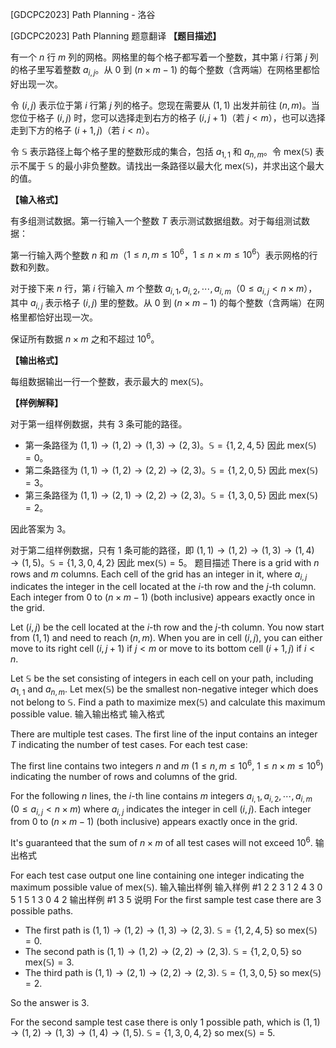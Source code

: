 



[GDCPC2023] Path Planning - 洛谷














[GDCPC2023] Path Planning
题意翻译
**【题目描述】**

有一个 $n$ 行 $m$ 列的网格。网格里的每个格子都写着一个整数，其中第 $i$ 行第 $j$ 列的格子里写着整数 $a_{i, j}$。从 $0$ 到 $(n \times m - 1)$ 的每个整数（含两端）在网格里都恰好出现一次。

令 $(i, j)$ 表示位于第 $i$ 行第 $j$ 列的格子。您现在需要从 $(1, 1)$ 出发并前往 $(n, m)$。当您位于格子 $(i, j)$ 时，您可以选择走到右方的格子 $(i, j + 1)$（若 $j < m$），也可以选择走到下方的格子 $(i + 1, j)$（若 $i < n$）。

令 $\mathbb{S}$ 表示路径上每个格子里的整数形成的集合，包括 $a_{1, 1}$ 和 $a_{n, m}$。令 $\text{mex}(\mathbb{S})$ 表示不属于 $\mathbb{S}$ 的最小非负整数。请找出一条路径以最大化 $\text{mex}(\mathbb{S})$，并求出这个最大的值。

**【输入格式】**

有多组测试数据。第一行输入一个整数 $T$ 表示测试数据组数。对于每组测试数据：

第一行输入两个整数 $n$ 和 $m$（$1 \le n, m \le 10^6$，$1 \le n \times m \le 10^6$）表示网格的行数和列数。

对于接下来 $n$ 行，第 $i$ 行输入 $m$ 个整数 $a_{i, 1}, a_{i, 2}, \cdots, a_{i, m}$（$0 \le a_{i, j} < n \times m$），其中 $a_{i, j}$ 表示格子 $(i, j)$ 里的整数。从 $0$ 到 $(n \times m - 1)$ 的每个整数（含两端）在网格里都恰好出现一次。

保证所有数据 $n \times m$ 之和不超过 $10^6$。

**【输出格式】**

每组数据输出一行一个整数，表示最大的 $\text{mex}(\mathbb{S})$。

**【样例解释】**

对于第一组样例数据，共有 $3$ 条可能的路径。

- 第一条路径为 $(1, 1) \to (1, 2) \to (1, 3) \to (2, 3)$。$\mathbb{S} = \{1, 2, 4, 5\}$ 因此 $\text{mex}(\mathbb{S}) = 0$。
- 第二条路径为 $(1, 1) \to (1, 2) \to (2, 2) \to (2, 3)$。$\mathbb{S} = \{1, 2, 0, 5\}$ 因此 $\text{mex}(\mathbb{S}) = 3$。
- 第三条路径为 $(1, 1) \to (2, 1) \to (2, 2) \to (2, 3)$。$\mathbb{S} = \{1, 3, 0, 5\}$ 因此 $\text{mex}(\mathbb{S}) = 2$。

因此答案为 $3$。

对于第二组样例数据，只有 $1$ 条可能的路径，即 $(1, 1) \to (1, 2) \to (1, 3) \to (1, 4) \to (1, 5)$。$\mathbb{S} = \{1, 3, 0, 4, 2\}$ 因此 $\text{mex}(\mathbb{S}) = 5$。
题目描述
There is a grid with $n$ rows and $m$ columns. Each cell of the grid has an integer in it, where $a_{i, j}$ indicates the integer in the cell located at the $i$-th row and the $j$-th column. Each integer from $0$ to $(n \times m - 1)$ (both inclusive) appears exactly once in the grid.

Let $(i, j)$ be the cell located at the $i$-th row and the $j$-th column. You now start from $(1, 1)$ and need to reach $(n, m)$. When you are in cell $(i, j)$, you can either move to its right cell $(i, j + 1)$ if $j < m$ or move to its bottom cell $(i + 1, j)$ if $i < n$.

Let $\mathbb{S}$ be the set consisting of integers in each cell on your path, including $a_{1, 1}$ and $a_{n, m}$. Let $\text{mex}(\mathbb{S})$ be the smallest non-negative integer which does not belong to $\mathbb{S}$. Find a path to maximize $\text{mex}(\mathbb{S})$ and calculate this maximum possible value.
输入输出格式
输入格式

There are multiple test cases. The first line of the input contains an integer $T$ indicating the number of test cases. For each test case:

The first line contains two integers $n$ and $m$ ($1 \le n, m \le 10^6$, $1 \le n \times m \le 10^6$) indicating the number of rows and columns of the grid.

For the following $n$ lines, the $i$-th line contains $m$ integers $a_{i, 1}, a_{i, 2}, \cdots, a_{i, m}$ ($0 \le a_{i, j} < n \times m$) where $a_{i, j}$ indicates the integer in cell $(i, j)$. Each integer from $0$ to $(n \times m - 1)$ (both inclusive) appears exactly once in the grid.

It's guaranteed that the sum of $n \times m$ of all test cases will not exceed $10^6$.
输出格式

For each test case output one line containing one integer indicating the maximum possible value of $\text{mex}(\mathbb{S})$.
输入输出样例
输入样例 #1
2
2 3
1 2 4
3 0 5
1 5
1 3 0 4 2
输出样例 #1
3
5
说明
For the first sample test case there are $3$ possible paths.

- The first path is $(1, 1) \to (1, 2) \to (1, 3) \to (2, 3)$. $\mathbb{S} = \{1, 2, 4, 5\}$ so $\text{mex}(\mathbb{S}) = 0$.
- The second path is $(1, 1) \to (1, 2) \to (2, 2) \to (2, 3)$. $\mathbb{S} = \{1, 2, 0, 5\}$ so $\text{mex}(\mathbb{S}) = 3$.
- The third path is $(1, 1) \to (2, 1) \to (2, 2) \to (2, 3)$. $\mathbb{S} = \{1, 3, 0, 5\}$ so $\text{mex}(\mathbb{S}) = 2$.

So the answer is $3$.

For the second sample test case there is only $1$ possible path, which is $(1, 1) \to (1, 2) \to (1, 3) \to (1, 4) \to (1, 5)$. $\mathbb{S} = \{1, 3, 0, 4, 2\}$ so $\text{mex}(\mathbb{S}) = 5$.






